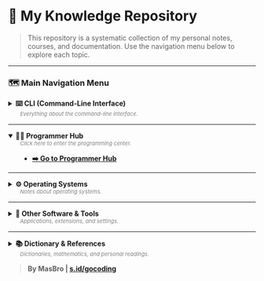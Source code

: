 # 📖 My Knowledge Repository

> This repository is a systematic collection of my personal notes, courses, and documentation. Use the navigation menu below to explore each topic.

---

### 🗺️ **Main Navigation Menu**

<details>
  <summary>
    <strong>⌨️ CLI (Command-Line Interface)</strong>
    <div style="font-size: 11px; color: grey; margin-left: 24px;"><i>Everything about the command-line interface.</i></div>
  </summary>
  <div style="padding-left: 25px; margin-top: 8px;">

- **[🖥️ Basic Commands (Linux)](CLI/perintah/README.md)**
- **[📦 Package Manager](CLI/package-manager/README.md)**
  - **[🐧 Linux](CLI/package-manager/linux/README.md)**
  - **[🪟 Windows (Chocolatey, Winget)](CLI/package-manager/windows/README.md)**
- **[💻 Terminal & Shell](CLI/terminal/README.md)**
  - **[📜 Shell Terminal](CLI/terminal/shell-terminal/README.md)**
  - **[🐱 Kitty Terminal](CLI/terminal/kitty/README.md)**
- **[🛠️ Popular CLI Tools](CLI/tools/README.md)**
  - **[🔄 Git (Complete)](CLI/tools/git/README.md)**
  - **[⬢ Helix Editor](CLI/tools/helix/README.md)**
  - **[✨ Neovim](CLI/tools/neovim/README.md)**
  - **[✏️ Nano](CLI/tools/nano/README.md)**
  - **[➕ Others (Pandoc, yt-dlp, etc.)](CLI/tools/README.md)**
- **[🚀 Windows PowerShell](CLI/windows/powershell/README.md)**

  </div>
</details>

---

<details open>
  <summary>
    <strong>👨‍💻 Programmer Hub</strong>
    <div style="font-size: 11px; color: grey; margin-left: 24px;"><i>Click here to enter the programming center.</i></div>
  </summary>
  <div style="padding-left: 25px; margin-top: 8px;">

- **[➡️ Go to Programmer Hub](programmer/README.md)**

  </div>
</details>

---

<details>
  <summary>
    <strong>⚙️ Operating Systems</strong>
    <div style="font-size: 11px; color: grey; margin-left: 24px;"><i>Notes about operating systems.</i></div>
  </summary>
  <div style="padding-left: 25px; margin-top: 8px;">

- **[ℹ️ Tentang](sistem-operasi/README.md)**
- **[🔂 Bootloader](sistem-operasi/booting/README.md)**
- **[🐧 Linux](sistem-operasi/linux/README.md)**
  - **[⚫ Arch Linux & Manjaro](sistem-operasi/linux/archlinux/README.md)**
- **[🪟 Windows](sistem-operasi/windows/README.md)**

  </div>
</details>

---

<details>
  <summary>
    <strong>🔧 Other Software & Tools</strong>
    <div style="font-size: 11px; color: grey; margin-left: 24px;"><i>Applications, extensions, and settings.</i></div>
  </summary>
  <div style="padding-left: 25px; margin-top: 8px;">

- **[💻 Software](software/README.md)**
  - **[🌐 Browser Extension (Vimium-C)](software/browser/extention/vimium-c/README.md)**
- **[⚙️ Settings](pengaturan/README.md)**
  - **[🖌️ Visual Studio Code](pengaturan/vsc/README.md)**
- **[📝 Markdown](./programmer/domain-spesifik/tools/markdown/README.md)**

  </div>
</details>

---

<details>
  <summary>
    <strong>📚 Dictionary & References</strong>
    <div style="font-size: 11px; color: grey; margin-left: 24px;"><i>Dictionaries, mathematics, and personal readings.</i></div>
  </summary>
  <div style="padding-left: 25px; margin-top: 8px;">

- **[📖 Language Dictionary](kamus/bahasa/README.md)**
  - **[🕌 Arabic](kamus/bahasa/Arab/README.md)**
  - **[🇮🇩 Indonesian](kamus/bahasa/Indonesia/README.md)**
  - **[🇬🇧 English](kamus/bahasa/Inggris/README.md)**
- **[➕ Mathematics](matematik/README.md)**
- **[🧠 My Readings](saya/README.md)**

  - **[📜 Kitab Ta'lim Muta'allim](saya/book/talim_mutaallim/README.md)**
  - **[📜 Kitab Lubabul Hadits](saya/book/lubabul_hadits/README.md)**

    </div>
  </details>

> **By MasBro | [s.id/gocoding](https://s.id/gocoding)**
